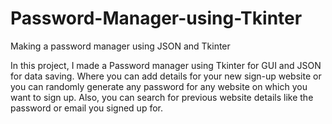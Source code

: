 # Password-Manager-using-Tkinter
Making a password manager using JSON and Tkinter

In this project, I made a Password manager using Tkinter for GUI and JSON for data saving. Where you can add details for your new sign-up website or you can randomly generate any password for any website on which you want to sign up. Also, you can search for previous website details like the password or email you signed up for.
